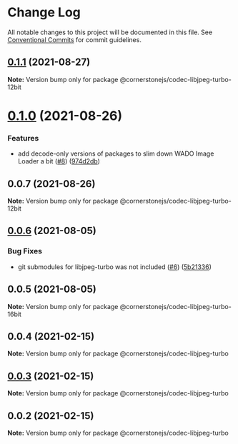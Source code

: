 # Change Log

All notable changes to this project will be documented in this file.
See [Conventional Commits](https://conventionalcommits.org) for commit guidelines.

## [0.1.1](https://github.com/cornerstonejs/codecs/compare/@cornerstonejs/codec-libjpeg-turbo-12bit@0.1.0...@cornerstonejs/codec-libjpeg-turbo-12bit@0.1.1) (2021-08-27)

**Note:** Version bump only for package @cornerstonejs/codec-libjpeg-turbo-12bit





# [0.1.0](https://github.com/cornerstonejs/codecs/compare/@cornerstonejs/codec-libjpeg-turbo-12bit@0.0.7...@cornerstonejs/codec-libjpeg-turbo-12bit@0.1.0) (2021-08-26)


### Features

* add decode-only versions of packages to slim down WADO Image Loader a bit ([#8](https://github.com/cornerstonejs/codecs/issues/8)) ([974d2db](https://github.com/cornerstonejs/codecs/commit/974d2db6494c842ac801c45ca33a6efc5b115a89))





## 0.0.7 (2021-08-26)

**Note:** Version bump only for package @cornerstonejs/codec-libjpeg-turbo-12bit





## [0.0.6](https://github.com/cornerstonejs/codecs/compare/@cornerstonejs/codec-libjpeg-turbo-16bit@0.0.5...@cornerstonejs/codec-libjpeg-turbo-16bit@0.0.6) (2021-08-05)


### Bug Fixes

* git submodules for libjpeg-turbo was not included ([#6](https://github.com/cornerstonejs/codecs/issues/6)) ([5b21336](https://github.com/cornerstonejs/codecs/commit/5b2133619d63c79ed262f4c7ecd037d3a4898011))





## 0.0.5 (2021-08-05)

**Note:** Version bump only for package @cornerstonejs/codec-libjpeg-turbo-16bit





## 0.0.4 (2021-02-15)

**Note:** Version bump only for package @cornerstonejs/codec-libjpeg-turbo





## [0.0.3](https://github.com/PrecisionMetrics/codecs/compare/@cornerstonejs/codec-libjpeg-turbo@0.0.2...@cornerstonejs/codec-libjpeg-turbo@0.0.3) (2021-02-15)

**Note:** Version bump only for package @cornerstonejs/codec-libjpeg-turbo





## 0.0.2 (2021-02-15)

**Note:** Version bump only for package @cornerstonejs/codec-libjpeg-turbo
